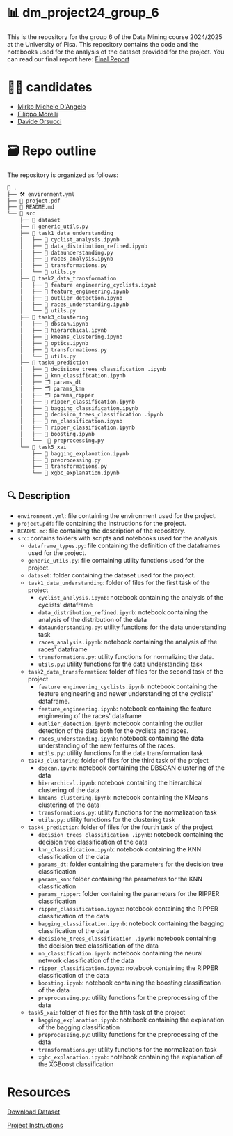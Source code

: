 # 📊 dm_project24_group_6
This is the repository for the group 6 of the Data Mining course 2024/2025 at the University of Pisa. This repository contains the code and the notebooks used for the analysis of the dataset provided for the project.
You can read our final report here: [Final Report](https://github.com/DadeOrsu/dm_project24_group_6/blob/main/report.pdf)
# 👨‍💻 candidates
- [Mirko Michele D'Angelo](https://github.com/mirdan08)
- [Filippo Morelli](https://github.com/ff-falco)
- [Davide Orsucci](https://github.com/DadeOrsu)

# 🗃️ Repo outline
The repository is organized as follows:
```bash
📂 .
├── 🛠️ environment.yml
├── 📄 project.pdf
├── 📘 README.md
└── 📂 src
    ├── 📁 dataset
    ├── 🐍 generic_utils.py
    ├── 📂 task1_data_understanding
    │   ├── 📒 cyclist_analysis.ipynb
    │   ├── 📒 data_distribution_refined.ipynb
    │   ├── 🐍 dataunderstanding.py
    │   ├── 📒 races_analysis.ipynb
    │   ├── 🐍 transformations.py
    │   └── 🐍 utils.py
    ├── 📂 task2_data_transformation
    │   ├── 📒 feature engineering_cyclists.ipynb
    │   ├── 📒 feature_engineering.ipynb
    │   ├── 📒 outlier_detection.ipynb
    │   ├── 📒 races_understanding.ipynb
    │   └── 🐍 utils.py
    ├── 📂 task3_clustering
    │   ├── 📒 dbscan.ipynb
    │   ├── 📒 hierarchical.ipynb
    │   ├── 📒 kmeans_clustering.ipynb
    │   ├── 📒 optics.ipynb
    │   ├── 🐍 transformations.py
    │   └── 🐍 utils.py
    ├── 📂 task4_prediction
    │   ├── 📒 decisione_trees_classification .ipynb
    │   ├── 📒 knn_classification.ipynb
    │   ├── 🗂️ params_dt
    │   ├── 🗂️ params_knn
    │   ├── 🗂️ params_ripper
    │   ├── 📒 ripper_classification.ipynb
    │   ├── 📒 bagging_classification.ipynb
    │   ├── 📒 decision_trees_classification .ipynb
    │   ├── 📒 nn_classification.ipynb
    │   ├── 📒 ripper_classification.ipynb
    │   ├── 📒 boosting.ipynb  
    │   └──  🐍 preprocessing.py
    └── 📂 task5_xai
        ├── 📒 bagging_explanation.ipynb
        ├── 🐍 preprocessing.py
        ├── 🐍 transformations.py
        └── 📒 xgbc_explanation.ipynb
```
## 🔍 Description
- `environment.yml`: file containing the environment used for the project.
- `project.pdf`: file containing the instructions for the project.
- `README.md`: file containing the description of the repository.
- `src`: contains folders with scripts and notebooks used for the analysis
    - `dataframe_types.py`: file containing the definition of the dataframes used for the project.
    - `generic_utils.py`: file containing utility functions used for the project.
    - `dataset`: folder containing the dataset used for the project.
    - `task1_data_understanding`: folder of files for the first task of the project
        - `cyclist_analysis.ipynb`: notebook containing the analysis of the cyclists' dataframe
        - `data_distribution_refined.ipynb`: notebook containing the analysis of the distribution of the data 
        - `dataunderstanding.py`: utility functions for the data understanding task
        - `races_analysis.ipynb`: notebook containing the analysis of the races' dataframe
        - `transformations.py`: utility functions for normalizing the data.
        - `utils.py`: utility functions for the data understanding task
    - `task2_data_transformation`: folder of files for the second task of the project
        - `feature engineering_cyclists.ipynb`: notebook containing the feature engineering and newer understanding of the cyclists' dataframe.
        - `feature_engineering.ipynb`: notebook containing the feature engineering of the races' dataframe
        - `outlier_detection.ipynb`: notebook containing the outlier detection of the data both for the cyclists and races.
        - `races_understanding.ipynb`: notebook containing the data understanding of the new features of the races.
        - `utils.py`: utility functions for the data transformation task
    - `task3_clustering`: folder of files for the third task of the project
        - `dbscan.ipynb`: notebook containing the DBSCAN clustering of the data
        - `hierarchical.ipynb`: notebook containing the hierarchical clustering of the data
        - `kmeans_clustering.ipynb`: notebook containing the KMeans clustering of the data
        - `transformations.py`: utility functions for the normalization task
        - `utils.py`: utility functions for the clustering task
    -  `task4_prediction`: folder of files for the fourth task of the project
        - `decision_trees_classification .ipynb`: notebook containing the decision tree classification of the data
        - `knn_classification.ipynb`: notebook containing the KNN classification of the data
        - `params_dt`: folder containing the parameters for the decision tree classification
        - `params_knn`: folder containing the parameters for the KNN classification
        - `params_ripper`: folder containing the parameters for the RIPPER classification
        - `ripper_classification.ipynb`: notebook containing the RIPPER classification of the data
        - `bagging_classification.ipynb`: notebook containing the bagging classification of the data
        - `decisione_trees_classification .ipynb`: notebook containing the decision tree classification of the data
        - `nn_classification.ipynb`: notebook containing the neural network classification of the data
        - `ripper_classification.ipynb`: notebook containing the RIPPER classification of the data
        - `boosting.ipynb`: notebook containing the boosting classification of the data
        - `preprocessing.py`: utility functions for the preprocessing of the data
   - `task5_xai`: folder of files for the fifth task of the project
        - `bagging_explanation.ipynb`: notebook containing the explanation of the bagging classification
        - `preprocessing.py`: utility functions for the preprocessing of the data
        - `transformations.py`: utility functions for the normalization task
        - `xgbc_explanation.ipynb`: notebook containing the explanation of the XGBoost classification


# Resources 

[Download Dataset](http://didawiki.cli.di.unipi.it/lib/exe/fetch.php/magistraleinformatica/dmi/dataset.tar)

[Project Instructions](http://didawiki.cli.di.unipi.it/lib/exe/fetch.php/magistraleinformatica/dmi/project.pdf)